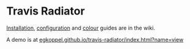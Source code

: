 # Travis Radiator
[Installation](https://github.com/egkoppel/travis-radiator/wiki/Installation), [configuration](https://github.com/egkoppel/travis-radiator/wiki/Configuration) and [colour](https://github.com/egkoppel/travis-radiator/wiki/Colours-and-Icons) guides are in the wiki.

A demo is at [egkoppel.github.io/travis-radiator/index.html?name=view](http://egkoppel.github.io/travis-radiator/index.html?name=view)
